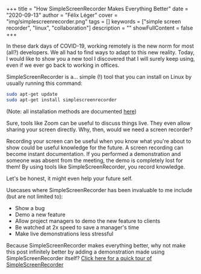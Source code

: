 +++
title = "How SimpleScreenRecorder Makes Everything Better"
date = "2020-09-13"
author = "Félix Léger"
cover = "img/simplescreenrecorder.png"
tags = []
keywords = ["simple screen recorder", "linux", "collaboration"]
description = ""
showFullContent = false
+++

In these dark days of COVID-19, working remotely is the new norm for most (all?) developers. We all had to
find ways to adapt to this new reality. Today, I would like to show you a new tool I discovered that I will
surely keep using, even if we ever go back to working in offices.

SimpleScreenRecorder is a... simple (!) tool that you can install on Linux by usually running this command:

```bash
sudo apt-get update
sudo apt-get install simplescreenrecorder
```

(Note: all installation methods are documented
[here](https://www.maartenbaert.be/simplescreenrecorder/#download))

Sure, tools like Zoom can be useful to discuss things live. They even allow sharing your screen directly. Why,
then, would we need a screen recorder?

Recording your screen can be useful when you know what you're about to show could be useful knowledge for the
future. A screen recording can become instant documentation. If you performed a demonstration and someone was
absent from the meeting, the demo is completely lost for them! By using tools like SimpleScreenRecorder, you
record knowledge.

Let's be honest, it might even help your future self.

Usecases where SimpleScreenRecorder has been invaluable to me include (but are not limited to):

- Show a bug
- Demo a new feature
- Allow project managers to demo the new feature to clients
- Be watched at 2x speed to save a manager's time
- Make live demonstrations less stressful

Because SimpleScreenRecorder makes everything better, why not make this post infinitely better by adding a
demonstration made using SimpleScreenRecorder itself? [Click here for a quick tour of
SimpleScreenRecorder](/videos/simplescreenrecorder_demo.mp4)
